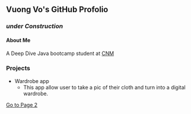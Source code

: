 ## Vuong Vo's GitHub Profolio

### _under Construction_

#### About Me

   A Deep Dive Java bootcamp student at [CNM](https://cnm.edu)




### Projects

* Wardrobe app
    * This app allow user to take a pic of their cloth and turn into a digital wardrobe.

[Go to Page 2](page2.md)